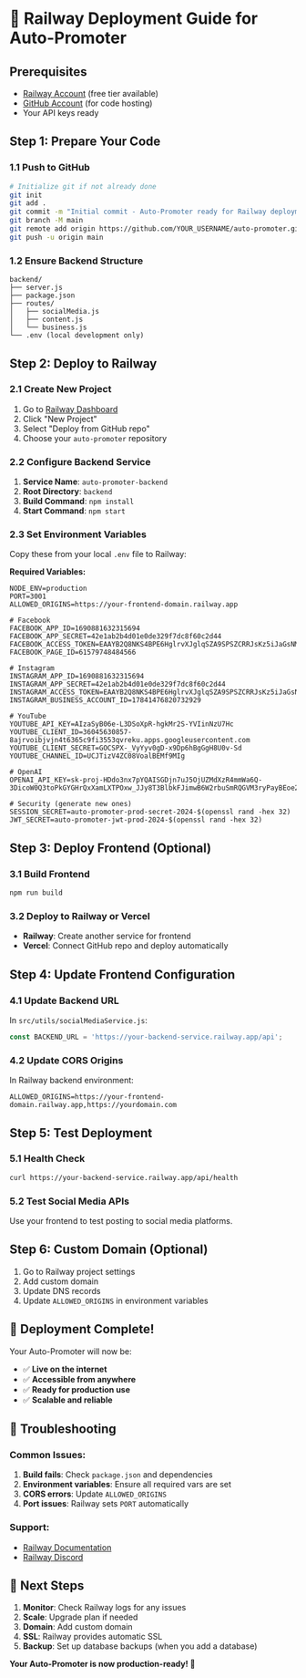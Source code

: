 # 🚀 Railway Deployment Guide for Auto-Promoter

## **Prerequisites**
- [Railway Account](https://railway.app/) (free tier available)
- [GitHub Account](https://github.com/) (for code hosting)
- Your API keys ready

## **Step 1: Prepare Your Code**

### **1.1 Push to GitHub**
```bash
# Initialize git if not already done
git init
git add .
git commit -m "Initial commit - Auto-Promoter ready for Railway deployment"
git branch -M main
git remote add origin https://github.com/YOUR_USERNAME/auto-promoter.git
git push -u origin main
```

### **1.2 Ensure Backend Structure**
```
backend/
├── server.js
├── package.json
├── routes/
│   ├── socialMedia.js
│   ├── content.js
│   └── business.js
└── .env (local development only)
```

## **Step 2: Deploy to Railway**

### **2.1 Create New Project**
1. Go to [Railway Dashboard](https://railway.app/dashboard)
2. Click "New Project"
3. Select "Deploy from GitHub repo"
4. Choose your `auto-promoter` repository

### **2.2 Configure Backend Service**
1. **Service Name**: `auto-promoter-backend`
2. **Root Directory**: `backend`
3. **Build Command**: `npm install`
4. **Start Command**: `npm start`

### **2.3 Set Environment Variables**
Copy these from your local `.env` file to Railway:

**Required Variables:**
```env
NODE_ENV=production
PORT=3001
ALLOWED_ORIGINS=https://your-frontend-domain.railway.app

# Facebook
FACEBOOK_APP_ID=1690881632315694
FACEBOOK_APP_SECRET=42e1ab2b4d01e0de329f7dc8f60c2d44
FACEBOOK_ACCESS_TOKEN=EAAYB2Q8NKS4BPE6HglrvXJglqSZA9SPSZCRRJsKz5iJaGsNMH2uhokmh6NK5qxbnAeFZAFxZBQsgrIn4EzJeb3hbBGU10PD3AJzVsDRMFvce1SdiZC8Y6gIq54wYivLPvpmG4r5ZAJCfRmGAFWqa0qG8dHRa2mIeApsGijCLFNZCK1nsjSnT1TsTmVxLC51uWFRnZAEyaeGNvhPOEGVwZAUQZDZD
FACEBOOK_PAGE_ID=61579748484566

# Instagram
INSTAGRAM_APP_ID=1690881632315694
INSTAGRAM_APP_SECRET=42e1ab2b4d01e0de329f7dc8f60c2d44
INSTAGRAM_ACCESS_TOKEN=EAAYB2Q8NKS4BPE6HglrvXJglqSZA9SPSZCRRJsKz5iJaGsNMH2uhokmh6NK5qxbnAeFZAFxZBQsgrIn4EzJeb3hbBGU10PD3AJzVsDRMFvce1SdiZC8Y6gIq54wYivLPvpmG4r5ZAJCfRmGAFWqa0qG8dHRa2mIeApsGijCLFNZCK1nsjSnT1TsTmVxLC51uWFRnZAEyaeGNvhPOEGVwZAUQZDZD
INSTAGRAM_BUSINESS_ACCOUNT_ID=17841476820732929

# YouTube
YOUTUBE_API_KEY=AIzaSyB06e-L3DSoXpR-hgkMr2S-YVIinNzU7Hc
YOUTUBE_CLIENT_ID=36045630857-8ajrvoibjvjn4t6365c9fi3553qvreku.apps.googleusercontent.com
YOUTUBE_CLIENT_SECRET=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
YOUTUBE_CHANNEL_ID=UCJTizV4ZC08VoalBEMf9MIg

# OpenAI
OPENAI_API_KEY=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

# Security (generate new ones)
SESSION_SECRET=auto-promoter-prod-secret-2024-$(openssl rand -hex 32)
JWT_SECRET=auto-promoter-jwt-prod-2024-$(openssl rand -hex 32)
```

## **Step 3: Deploy Frontend (Optional)**

### **3.1 Build Frontend**
```bash
npm run build
```

### **3.2 Deploy to Railway or Vercel**
- **Railway**: Create another service for frontend
- **Vercel**: Connect GitHub repo and deploy automatically

## **Step 4: Update Frontend Configuration**

### **4.1 Update Backend URL**
In `src/utils/socialMediaService.js`:
```javascript
const BACKEND_URL = 'https://your-backend-service.railway.app/api';
```

### **4.2 Update CORS Origins**
In Railway backend environment:
```env
ALLOWED_ORIGINS=https://your-frontend-domain.railway.app,https://yourdomain.com
```

## **Step 5: Test Deployment**

### **5.1 Health Check**
```bash
curl https://your-backend-service.railway.app/api/health
```

### **5.2 Test Social Media APIs**
Use your frontend to test posting to social media platforms.

## **Step 6: Custom Domain (Optional)**

1. Go to Railway project settings
2. Add custom domain
3. Update DNS records
4. Update `ALLOWED_ORIGINS` in environment variables

## **🚀 Deployment Complete!**

Your Auto-Promoter will now be:
- ✅ **Live on the internet**
- ✅ **Accessible from anywhere**
- ✅ **Ready for production use**
- ✅ **Scalable and reliable**

## **🔧 Troubleshooting**

### **Common Issues:**
1. **Build fails**: Check `package.json` and dependencies
2. **Environment variables**: Ensure all required vars are set
3. **CORS errors**: Update `ALLOWED_ORIGINS`
4. **Port issues**: Railway sets `PORT` automatically

### **Support:**
- [Railway Documentation](https://docs.railway.app/)
- [Railway Discord](https://discord.gg/railway)

## **🎉 Next Steps**

1. **Monitor**: Check Railway logs for any issues
2. **Scale**: Upgrade plan if needed
3. **Domain**: Add custom domain
4. **SSL**: Railway provides automatic SSL
5. **Backup**: Set up database backups (when you add a database)

**Your Auto-Promoter is now production-ready! 🚀**

